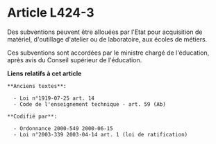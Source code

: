 # Article L424-3

Des subventions peuvent être allouées par l'Etat pour acquisition de matériel, d'outillage d'atelier ou de laboratoire, aux
écoles de métiers.

Ces subventions sont accordées par le ministre chargé de l'éducation, après avis du Conseil supérieur de l'éducation.

**Liens relatifs à cet article**

	**Anciens textes**:

	  - Loi n°1919-07-25 art. 14
	  - Code de l'enseignement technique - art. 59 (Ab)

	**Codifié par**:

	  - Ordonnance 2000-549 2000-06-15
	  - Loi n°2003-339 2003-04-14 art. 1 (loi de ratification)
